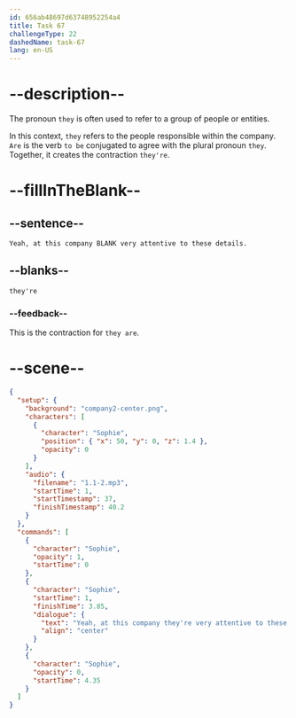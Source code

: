 ```yaml
---
id: 656ab48697d63748952254a4
title: Task 67
challengeType: 22
dashedName: task-67
lang: en-US
---
```


<!--
AUDIO REFERENCE:
Sophie: Yeah, at this company they're very attentive to these details.
-->

# --description--

The pronoun `they` is often used to refer to a group of people or entities.

In this context, `they` refers to the people responsible within the company. `Are` is the verb `to be` conjugated to agree with the plural pronoun `they`. Together, it creates the contraction `they're`.

# --fillInTheBlank--

## --sentence--

`Yeah, at this company BLANK very attentive to these details.`

## --blanks--

`they're`

### --feedback--

This is the contraction for `they are`.

# --scene--

```json
{
  "setup": {
    "background": "company2-center.png",
    "characters": [
      {
        "character": "Sophie",
        "position": { "x": 50, "y": 0, "z": 1.4 },
        "opacity": 0
      }
    ],
    "audio": {
      "filename": "1.1-2.mp3",
      "startTime": 1,
      "startTimestamp": 37,
      "finishTimestamp": 40.2
    }
  },
  "commands": [
    {
      "character": "Sophie",
      "opacity": 1,
      "startTime": 0
    },
    {
      "character": "Sophie",
      "startTime": 1,
      "finishTime": 3.85,
      "dialogue": {
        "text": "Yeah, at this company they're very attentive to these details.",
        "align": "center"
      }
    },
    {
      "character": "Sophie",
      "opacity": 0,
      "startTime": 4.35
    }
  ]
}
```

